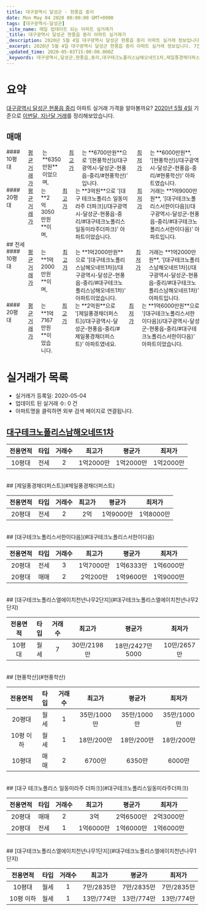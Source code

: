 ```yaml
---
title: 대구광역시 달성군 - 현풍읍 중리
date: Mon May 04 2020 00:00:00 GMT+0900
tags: [대구광역시-달성군]
_site_name: 매일 업데이트 되는 아파트 실거래가
_title: 대구광역시 달성군 현풍읍 중리 아파트 실거래가
_description: 2020년 5월 4일 대구광역시 달성군 현풍읍 중리 아파트 실거래 정보입니다. 7건 아파트 정보가 있습니다.
_excerpt: 2020년 5월 4일 대구광역시 달성군 현풍읍 중리 아파트 실거래 정보입니다. 7건 아파트 정보가 있습니다.
_updated_time: 2020-05-03T15:00:00.000Z
_keywords: 대구광역시,달성군,현풍읍,중리,대구테크노폴리스남해오네뜨1차,제일풍경채더퍼스트,대구테크노폴리스서한이다음,대구테크노폴리스엘에이치천년나무2단지,현풍학산,대구 테크노폴리스 일동미라주 더파크,대구테크노폴리스엘에이치천년나무1단지
---
```





# 요약
<ins>대구광역시 달성군 현풍읍 중리</ins> 아파트 실거래 가격을 알아볼까요? <ins>2020년 5월 4일</ins> 기준으로 <ins>이번달, 지난달 거래</ins>를 정리해보았습니다.

## 매매
<div class="container">
<div class="six columns" markdown="1">
#### 10평대
<ins>평균 거래가</ins>는 **6350만원**이었으며, <ins>최고가</ins>는 **6700만원**으로 '[현풍학산](/대구광역시-달성군-현풍읍-중리/#현풍학산)' 입니다. <ins>최저가</ins>는 **6000만원**, '[현풍학산](/대구광역시-달성군-현풍읍-중리/#현풍학산)' 아파트였습니다.
</div>
<div class="six columns" markdown="1">
#### 20평대
<ins>평균 거래가</ins>는 **2억3050만원**이며, <ins>최고가</ins>는 **3억원**으로 '[대구 테크노폴리스 일동미라주 더파크](/대구광역시-달성군-현풍읍-중리/#대구테크노폴리스일동미라주더파크)' 아파트이었습니다. <ins>최저가</ins> 거래는 **1억9000만원**, '[대구테크노폴리스서한이다음](/대구광역시-달성군-현풍읍-중리/#대구테크노폴리스서한이다음)' 아파트입니다.
</div>
</div>
## 전세
<div class="container">
<div class="six columns" markdown="1">
#### 10평대
<ins>평균 거래가</ins>는 **1억2000만원**이며, <ins>최고가</ins>는 **1억2000만원**으로 '[대구테크노폴리스남해오네뜨1차](/대구광역시-달성군-현풍읍-중리/#대구테크노폴리스남해오네뜨1차)' 아파트이었습니다. <ins>최저가</ins> 거래는 **1억2000만원**, '[대구테크노폴리스남해오네뜨1차](/대구광역시-달성군-현풍읍-중리/#대구테크노폴리스남해오네뜨1차)' 아파트입니다.
</div>
<div class="six columns" markdown="1">
#### 20평대
<ins>평균 거래가</ins>는 **1억7167만원**이었습니다. <ins>최고가</ins>는 **2억원**으로 '[제일풍경채더퍼스트](/대구광역시-달성군-현풍읍-중리/#제일풍경채더퍼스트)' 아파트였네요. <ins>최저가</ins>는 **1억6000만원**으로 '[대구테크노폴리스서한이다음](/대구광역시-달성군-현풍읍-중리/#대구테크노폴리스서한이다음)' 아파트이었습니다.
</div>
</div>



# 실거래가 목록
- 실거래가 등록일: 2020-05-04
- 업데이트 된 실거래 수: 0 건
- 아파트명을 클릭하면 외부 검색 페이지로 연결됩니다.

## [대구테크노폴리스남해오네뜨1차](#대구테크노폴리스남해오네뜨1차)

|전용면적|타입|거래수|최고가|평균가|최저가|
|:---:|:---:|:---:|:---:|:---:|:---:|
|10평대|<span class="deal-type-2">전세</span>|2|1억2000만|1억2000만|1억2000만|

<br/>
## [제일풍경채더퍼스트](#제일풍경채더퍼스트)

|전용면적|타입|거래수|최고가|평균가|최저가|
|:---:|:---:|:---:|:---:|:---:|:---:|
|20평대|<span class="deal-type-2">전세</span>|2|2억|1억9000만|1억8000만|

<br/>
## [대구테크노폴리스서한이다음](#대구테크노폴리스서한이다음)

|전용면적|타입|거래수|최고가|평균가|최저가|
|:---:|:---:|:---:|:---:|:---:|:---:|
|20평대|<span class="deal-type-2">전세</span>|3|1억7000만|1억6333만|1억6000만|
|20평대|<span class="deal-type-1">매매</span>|2|2억200만|1억9600만|1억9000만|

<br/>
## [대구테크노폴리스엘에이치천년나무2단지](#대구테크노폴리스엘에이치천년나무2단지)

|전용면적|타입|거래수|최고가|평균가|최저가|
|:---:|:---:|:---:|:---:|:---:|:---:|
|10평대|<span class="deal-type-3">월세</span>|7|30만/2198만|18만/2427만5000|10만/2657만|

<br/>
## [현풍학산](#현풍학산)

|전용면적|타입|거래수|최고가|평균가|최저가|
|:---:|:---:|:---:|:---:|:---:|:---:|
|20평대|<span class="deal-type-3">월세</span>|1|35만/1000만|35만/1000만|35만/1000만|
|10평 이하|<span class="deal-type-3">월세</span>|1|18만/200만|18만/200만|18만/200만|
|10평대|<span class="deal-type-1">매매</span>|2|6700만|6350만|6000만|

<br/>
## [대구 테크노폴리스 일동미라주 더파크](#대구테크노폴리스일동미라주더파크)

|전용면적|타입|거래수|최고가|평균가|최저가|
|:---:|:---:|:---:|:---:|:---:|:---:|
|20평대|<span class="deal-type-1">매매</span>|2|3억|2억6500만|2억3000만|
|20평대|<span class="deal-type-2">전세</span>|1|1억6000만|1억6000만|1억6000만|

<br/>
## [대구테크노폴리스엘에이치천년나무1단지](#대구테크노폴리스엘에이치천년나무1단지)

|전용면적|타입|거래수|최고가|평균가|최저가|
|:---:|:---:|:---:|:---:|:---:|:---:|
|10평대|<span class="deal-type-3">월세</span>|1|7만/2835만|7만/2835만|7만/2835만|
|10평 이하|<span class="deal-type-3">월세</span>|1|13만/774만|13만/774만|13만/774만|

<br/>



